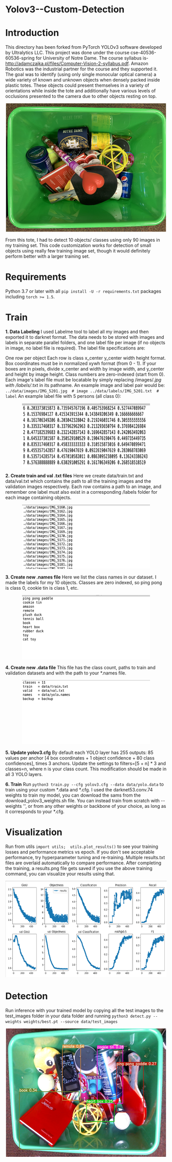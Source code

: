 # Yolov3--Custom-Detection

# Introduction

This directory has been forked from PyTorch YOLOv3 software developed by Ultralytics LLC. This project was done under the course cse-40536-60536-spring for University of Notre Dame. The course syllabus is- http://adamczajka.pl/files/Computer-Vision-2-syllabus.pdf. Amazon Robotics was the industrial partner for the course and they supported it.
The goal was to identify (using only single monocular optical camera) a wide variety of known and unknown objects when densely packed inside plastic totes. These objects could present themselves in a variety of orientations while inside the tote and additionally have various levels of occlusions presented to the camera due to other objects resting on top.

<p align="center"> <img src="image1.jpg" width="500" height="400"/> </p>

From this tote, I had to detect 10 objects/ classes using only 90 images in my training set. This code customization works for detection of small objects using really few training image set, though it would definitely perform better with a larger training set.

# Requirements

Python 3.7 or later with all `pip install -U -r requirements.txt` packages including `torch >= 1.5`.

# Train
**1. Data Labeling** 
I used Labelme tool to label all my images and then exported it to darknet format. The data needs to be stored with images and labels in separate parallel folders, and one label file per image (if no objects in image, no label file is required). The label file specifications are:

One row per object
Each row is class x_center y_center width height format.
Box coordinates must be in normalized xywh format (from 0 - 1). If your boxes are in pixels, divide x_center and width by image width, and y_center and height by image height.
Class numbers are zero-indexed (start from 0).
Each image's label file must be locatable by simply replacing /images/*.jpg with /labels/*.txt in its pathname. An example image and label pair would be:
`
../data/images/IMG_5201.jpg  # image
../data/labels/IMG_5201.txt  # label
`
An example label file with 5 persons (all class 0):
<p align="center"> <img src="label.jpg" width="400" height="200"/> </p>

**2. Create train and val .txt files**
Here we create data/train.txt and data/val.txt which contains the path to all the training images and the validation images respectively. Each row contains a path to an image, and remember one label must also exist in a corresponding /labels folder for each image containing objects.
<p align="center"> <img src="image2.jpg" width="400" height="200"/> </p>

**3. Create new .names file** 
Here we list the class names in our dataset. I made the labels for my 10 objects. Classes are zero indexed, so ping pong is class 0, cookie tin is class 1, etc.
<p align="center"> <img src="image3.jpg" width="400" height="200"/></p>

**4. Create new .data file**
This file has the class count, paths to train and validation datasets and with the path to your *.names file.
<p align="center"> <img src="image4.jpg" width="400" height="200"/> </p>


**5. Update yolov3.cfg**
By default each YOLO layer has 255 outputs: 85 values per anchor [4 box coordinates + 1 object confidence + 80 class confidences], times 3 anchors. Update the settings to filters=[5 + n] * 3 and classes=n, where n is your class count. This modification should be made in all 3 YOLO layers.

**6. Train** 
Run 
`python3 train.py --cfg yolov3.cfg --data data/yolo.data`
to train using your custom *.data and *.cfg. I used the darknet53.conv.74 weights to train my model, you can download the sams from the download_yolov3_weights.sh file. You can instead train from scratch with --weights '', or from any other weights or backbone of your choice, as long as it corresponds to your *.cfg.

# Visualization

Run from utils 
`import utils; 
utils.plot_results()` 
to see your training losses and performance metrics vs epoch. If you don't see acceptable performance, try hyperparameter tuning and re-training. Multiple results.txt files are overlaid automatically to compare performance. After completing the training, a results.png file gets saved if you use the above training command, you can visualize your results using that.
<p align="center"> <img src="image5.jpg" width="700" height="300"/> </p>

# Detection

Run inference with your trained model by copying all the test images to the test_images folder in your data folder and running
`python3 detect.py --weights weights/best.pt --source data/test_images`

<p align="center"> <img src="image6.jpg" width="500" height="400"/> </p>
